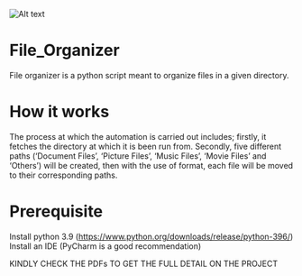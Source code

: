 ![Alt text](https://niyiblack.files.wordpress.com/2023/08/pexels-anete-lusina-4792285.jpg?resize=450%2C450)
# File_Organizer
File organizer is a python script meant to organize files in a given directory.

# How it works
The process at which the automation is carried out includes; 
firstly, it fetches the directory at which it is been run from. 
Secondly, five different paths (‘Document Files’, ‘Picture Files’, ‘Music Files’, ‘Movie Files’ and ‘Others’) will be created, 
then with the use of format, each file will be moved to their corresponding paths.

# Prerequisite
Install python 3.9 (https://www.python.org/downloads/release/python-396/)
Install an IDE (PyCharm is a good recommendation)

KINDLY CHECK THE PDFs TO GET THE FULL DETAIL ON THE PROJECT
